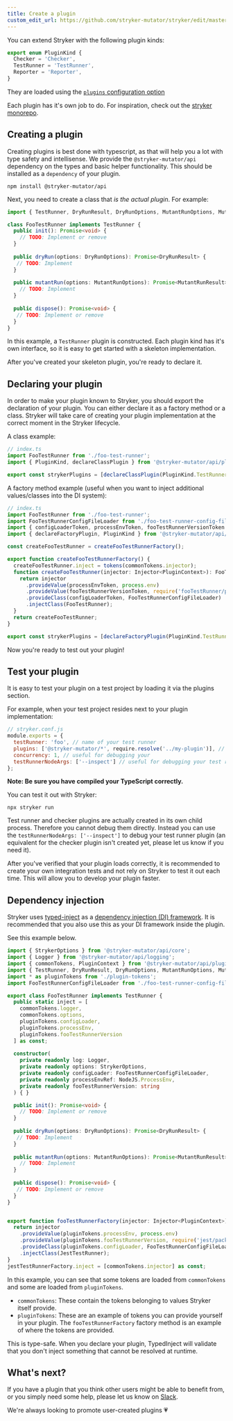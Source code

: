```yaml
---
title: Create a plugin
custom_edit_url: https://github.com/stryker-mutator/stryker/edit/master/docs/guides/create-a-plugin.md
---
```


You can extend Stryker with the following plugin kinds:

```ts
export enum PluginKind {
  Checker = 'Checker',
  TestRunner = 'TestRunner',
  Reporter = 'Reporter',
}
```

They are loaded using the [`plugins` configuration option](../configuration#plugins-string)

Each plugin has it's own job to do. For inspiration, check out the [stryker monorepo](https://github.com/stryker-mutator/stryker/tree/master/packages).

## Creating a plugin

Creating plugins is best done with typescript, as that will help you a lot with type safety and intellisense.
We provide the `@stryker-mutator/api` dependency on the types and basic helper functionality. This should be installed as a `dependency` of your plugin. 

```shell
npm install @stryker-mutator/api
```

Next, you need to create a class that _is the actual plugin_. For example:

```ts
import { TestRunner, DryRunResult, DryRunOptions, MutantRunOptions, MutantRunResult } from '@stryker-mutator/api/test-runner';

class FooTestRunner implements TestRunner {
  public init(): Promise<void> {
    // TODO: Implement or remove
  }
  
  public dryRun(options: DryRunOptions): Promise<DryRunResult> {
   // TODO: Implement
  }
  
  public mutantRun(options: MutantRunOptions): Promise<MutantRunResult> {
    // TODO: Implement
  }
  
  public dispose(): Promise<void> {
   // TODO: Implement or remove
  }
}
```

In this example, a `TestRunner` plugin is constructed. Each plugin kind has it's own interface, so it is easy to get started with a skeleton implementation.

After you've created your skeleton plugin, you're ready to declare it.

## Declaring your plugin

In order to make your plugin known to Stryker, you should export the declaration of your plugin. You can either declare it as a factory method or a class. 
Stryker will take care of creating your plugin implementation at the correct moment in the Stryker lifecycle. 

A class example:

```ts
// index.ts
import FooTestRunner from './foo-test-runner';
import { PluginKind, declareClassPlugin } from '@stryker-mutator/api/plugin';

export const strykerPlugins = [declareClassPlugin(PluginKind.TestRunner, 'foo', FooTestRunner)];
```

A factory method example (useful when you want to inject additional values/classes into the DI system):

```ts
// index.ts
import FooTestRunner from './foo-test-runner';
import FooTestRunnerConfigFileLoader from './foo-test-runner-config-file-loader';
import { configLoaderToken, processEnvToken, fooTestRunnerVersionToken } from './plugin-tokens';
import { declareFactoryPlugin, PluginKind } from '@stryker-mutator/api/plugin';

const createFooTestRunner = createFooTestRunnerFactory();

export function createFooTestRunnerFactory() {
  createFooTestRunner.inject = tokens(commonTokens.injector);
  function createFooTestRunner(injector: Injector<PluginContext>): FooTestRunner {
    return injector
      .provideValue(processEnvToken, process.env)
      .provideValue(fooTestRunnerVersionToken, require('fooTestRunner/package.json').version as string)
      .provideClass(configLoaderToken, FooTestRunnerConfigFileLoader)
      .injectClass(FooTestRunner);
  }
  return createFooTestRunner;
}

export const strykerPlugins = [declareFactoryPlugin(PluginKind.TestRunner, 'foo', createFooTestRunner)];
```

Now you're ready to test out your plugin!

## Test your plugin

It is easy to test your plugin on a test project by loading it via the plugins section.

For example, when your test project resides next to your plugin implementation:

```js
// stryker.conf.js
module.exports = {
  testRunner: 'foo', // name of your test runner
  plugins: ['@stryker-mutator/*', require.resolve('../my-plugin')], // load your test runner here
  concurrency: 1, // useful for debugging your 
  testRunnerNodeArgs: ['--inspect'] // useful for debugging your test runner plugin
};
```

**Note: Be sure you have compiled your TypeScript correctly.**

You can test it out with Stryker:

```shell
npx stryker run
```

Test runner and checker plugins are actually created in its own child process. Therefore you cannot debug them directly. Instead you can use the `testRunnerNodeArgs: ['--inspect']` to debug your test runner plugin (an equivalent for the checker plugin isn't created yet, please let us know if you need it).

After you've verified that your plugin loads correctly, it is recommended to create your own integration tests and not rely on Stryker to test it out each time. This will allow you to develop your plugin faster.

## Dependency injection

Stryker uses [typed-inject](https://github.com/nicojs/typed-inject#readme) as a [dependency injection (DI) framework](https://medium.com/@jansennico/advanced-typescript-type-safe-dependency-injection-873426e2cc96).
It is recommended that you also use this as your DI framework inside the plugin.

See this example below. 

```ts
import { StrykerOptions } from '@stryker-mutator/api/core';
import { Logger } from '@stryker-mutator/api/logging';
import { commonTokens, PluginContext } from '@stryker-mutator/api/plugin';
import { TestRunner, DryRunResult, DryRunOptions, MutantRunOptions, MutantRunResult } from '@stryker-mutator/api/test-runner';
import * as pluginTokens from './plugin-tokens';
import FooTestRunnerConfigFileLoader from './foo-test-runner-config-file-loader';

export class FooTestRunner implements TestRunner {
  public static inject = [
    commonTokens.logger,
    commonTokens.options,
    pluginTokens.configLoader,
    pluginTokens.processEnv,
    pluginTokens.fooTestRunnerVersion
  ] as const;
  
  constructor(
    private readonly log: Logger,
    private readonly options: StrykerOptions,
    private readonly configLoader: FooTestRunnerConfigFileLoader,
    private readonly processEnvRef: NodeJS.ProcessEnv,
    private readonly fooTestRunnerVersion: string
  ) { }

  public init(): Promise<void> {
    // TODO: Implement or remove
  }
  
  public dryRun(options: DryRunOptions): Promise<DryRunResult> {
   // TODO: Implement
  }
  
  public mutantRun(options: MutantRunOptions): Promise<MutantRunResult> {
    // TODO: Implement
  }
  
  public dispose(): Promise<void> {
   // TODO: Implement or remove
  }
}


export function fooTestRunnerFactory(injector: Injector<PluginContext>) {
  return injector
    .provideValue(pluginTokens.processEnv, process.env)
    .provideValue(pluginTokens.fooTestRunnerVersion, require('jest/package.json').version as string)
    .provideClass(pluginTokens.configLoader, FooTestRunnerConfigFileLoader)
    .injectClass(JestTestRunner);
}
jestTestRunnerFactory.inject = [commonTokens.injector] as const;
```

In this example, you can see that some tokens are loaded from `commonTokens` and some are loaded from `pluginTokens`.

* `commonTokens`: These contain the tokens belonging to values Stryker itself provide.
* `pluginTokens`: These are an example of tokens you can provide yourself in your plugin. The `fooTestRunnerFactory` factory method is an example of where the tokens are provided.

This is type-safe. When you declare your plugin, TypedInject will validate that you don't inject something that cannot be resolved at runtime.

## What's next?

If you have a plugin that you think other users might be able to benefit from, or you simply need some help, please let us know on [Slack](https://join.slack.com/t/stryker-mutator/shared_invite/enQtOTUyMTYyNTg1NDQ0LTU4ODNmZDlmN2I3MmEyMTVhYjZlYmJkOThlNTY3NTM1M2QxYmM5YTM3ODQxYmJjY2YyYzllM2RkMmM1NjNjZjM). 

We're always looking to promote user-created plugins 💗

